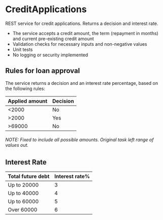 # CreditApplications

REST service for credit applications. Returns a decision and interest rate.

- The service accepts a credit amount, the term (repayment in months) and current pre-existing credit amount
- Validation checks for necessary inputs and non-negative values
- Unit tests
- No logging or security implemented

## Rules for loan approval

The service returns a decision and an interest rate percentage, based on the following rules:

| Applied amount  | Decision	|
|-----------------|-------------|
| <2000			  | No			|
| >2000			  | Yes			|
| >69000		  | No			|
###### NOTE: Fixed to include all possible amounts. Original task left range of values out.

## Interest Rate

|Total future debt	| Interest rate% |
|-------------------|----------------|
|  Up to 20000		|		3		 |
|  Up to 40000		|		4		 |
|  Up to 60000		|		5		 |
|  Over 60000		|		6		 |
